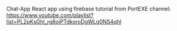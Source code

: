 Chat-App
React app using firebase
tutorial from PortEXE channel: https://www.youtube.com/playlist?list=PL2pKsGhl_rg8ojPTdkoroDgWLg0NS4qhl
